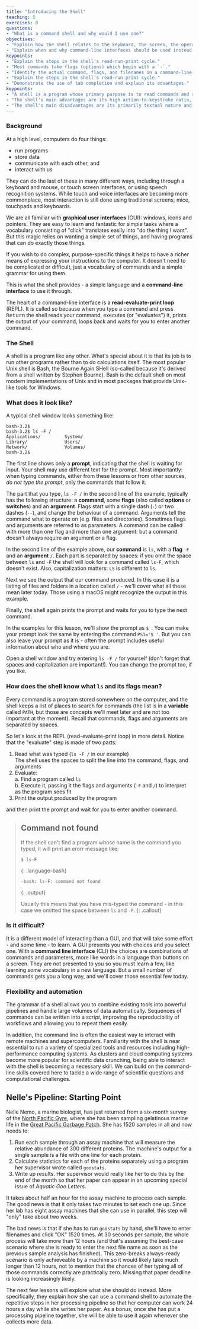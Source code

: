 ```yaml
---
title: "Introducing the Shell"
teaching: 5
exercises: 0
questions:
- "What is a command shell and why would I use one?"
objectives:
- "Explain how the shell relates to the keyboard, the screen, the operating system, and users' programs."
- "Explain when and why command-line interfaces should be used instead of graphical interfaces."
keypoints:
- "Explain the steps in the shell's read-run-print cycle."
- "Most commands take flags (options) which begin with a `-`."
- "Identify the actual command, flags, and filenames in a command-line call."
- "Explain the steps in the shell's read-run-print cycle."
- "Demonstrate the use of tab completion and explain its advantages."
keypoints:
- "A shell is a program whose primary purpose is to read commands and run other programs."
- "The shell's main advantages are its high action-to-keystroke ratio, its support for automating repetitive tasks, and its capacity to access networked machines."
- "The shell's main disadvantages are its primarily textual nature and how cryptic its commands and operation can be."
---
```

### Background
At a high level, computers do four things:

-   run programs
-   store data
-   communicate with each other, and
-   interact with us

They can do the last of these in many different ways,
including through a keyboard and mouse, or touch screen interfaces, or using speech recognition systems.
While touch and voice interfaces are becoming more commonplace, most interaction is still
done using traditional screens, mice, touchpads and keyboards.

We are all familiar with **graphical user interfaces** (GUI): windows, icons and pointers.
They are easy to learn and fantastic for simple tasks where a vocabulary consisting of
"click" translates easily into "do the thing I want". But this magic relies on 
wanting a simple set of things, and having programs that can do exactly those things.

If you wish to do complex, purpose-specific things it helps to have a richer means
of expressing your instructions to the computer. It doesn't need to be complicated or
difficult, just a vocabulary of commands and a simple grammar for using them.

This is what the shell provides - a simple language and a **command-line interface** 
to use it through. 

The heart of a command-line interface is a **read-evaluate-print loop** (REPL). It is called
so because when you type a command and press <kbd>Return</kbd> the shell
reads your command,
executes (or "evaluates") it,
prints the output of your command,
loops back and waits for you to enter another command.
 
### The Shell

A shell is a program like any other.
What's special about it is that its job is to run other programs
rather than to do calculations itself.
The most popular Unix shell is Bash,
the Bourne Again SHell
(so-called because it's derived from a shell written by Stephen Bourne).
Bash is the default shell on most modern implementations of Unix
and in most packages that provide Unix-like tools for Windows.

### What does it look like?

A typical shell window looks something like:

~~~
bash-3.2$ 
bash-3.2$ ls -F / 
Applications/         System/
Library/              Users/
Network/              Volumes/
bash-3.2$ 
~~~

The first line shows only a **prompt**,
indicating that the shell is waiting for input.
Your shell may use different text for the prompt. Most importantly: 
when typing commands, either from these lessons or from other sources,
*do not type the prompt*, only the commands that follow it.

The part that you type,
`ls -F /` in the second line of the example,
typically has the following structure: a **command**,
some **flags** (also called **options** or **switches**) and an **argument**.
Flags start with a single dash (`-`) or two dashes (`--`), and change the behaviour of a command.
Arguments tell the command what to operate on (e.g. files and directories).
Sometimes flags and arguments are referred to as parameters.
A command can be called with more than one flag and more than one argument: but a
command doesn't always require an argument or a flag.

In the second line of the example above, our **command** is `ls`, with a **flag** `-F` and an
**argument** `/`. Each part is separated by spaces: if you omit the space 
between `ls` and `-F` the shell will look for a command called `ls-F`, which 
doesn't exist. Also, capitalization matters: `LS` is different to `ls`. 

Next we see the output that our command produced. In this case it is a listing 
of files and folders in a location called `/` - we'll cover what all these mean 
later today. Those using a macOS might recognize the output in this example.

Finally, the shell again prints the prompt and waits for you to type the next 
command.

In the examples for this lesson, we'll show the prompt as `$ `. You can make your 
prompt look the same by entering the command `PS1='$ '`. But you can also leave 
your prompt as it is - often the prompt includes useful information about who and where 
you are.

Open a shell window and try entering `ls -F /` for yourself (don't forget that spaces
and capitalization are important!). You can change the prompt too, if you like.

### How does the shell know what `ls` and its flags mean?

Every command is a program stored somewhere on the computer, and the shell keeps a
list of places to search for commands (the list is in a **variable** called `PATH`, 
but those are concepts we'll meet later and are not too important at the moment). Recall
that commands, flags and arguments are separated by spaces.

So let's look at the REPL (read-evaluate-print loop) in more detail. Notice that the
"evaluate" step is made of two parts:

1. Read what was typed (`ls -F /` in our example)  
    The shell uses the spaces to split the line into the command, flags, and arguments
2. Evaluate:  
    a. Find a program called `ls`  
    b. Execute it, passing it the flags and arguments (`-F` and `/`) to 
       interpret as the program sees fit 
3. Print the output produced by the program

and then print the prompt and wait for you to enter another command.

> ## Command not found 
> If the shell can't find a program whose name is the command you typed, it 
> will print an erorr message like:
> 
> ~~~
> $ ls-F
> ~~~
> {: .language-bash}
> ~~~
> -bash: ls-F: command not found
> ~~~
> {: .output}
> 
> Usually this means that you have mis-typed the command - in this case we omitted
> the space between `ls` and `-F`. 
{: .callout}

### Is it difficult?

It is a different model of interacting than a GUI, and that 
will take some effort - and some time - to learn. A GUI 
presents you with choices and you select one. With a **command line interface** (CLI) the choices are combinations 
of commands and parameters, more like words in a language than buttons on a screen. They
are not presented to you so
you must learn a few, like learning some vocabulary in a new language. But a small 
number of commands gets you a long way, and we'll cover those essential few today.

### Flexibility and automation 

The grammar of a shell allows you to combine existing tools into powerful
pipelines and handle large volumes of data automatically. Sequences of
commands can be written into a *script*, improving the reproducibility of 
workflows and allowing you to repeat them easily.

In addition, the command line is often the easiest way to interact with remote machines and supercomputers.
Familiarity with the shell is near essential to run a variety of specialized tools and resources
including high-performance computing systems.
As clusters and cloud computing systems become more popular for scientific data crunching,
being able to interact with the shell is becoming a necessary skill.
We can build on the command-line skills covered here
to tackle a wide range of scientific questions and computational challenges.

## Nelle's Pipeline: Starting Point

Nelle Nemo, a marine biologist,
has just returned from a six-month survey of the
[North Pacific Gyre](http://en.wikipedia.org/wiki/North_Pacific_Gyre),
where she has been sampling gelatinous marine life in the
[Great Pacific Garbage Patch](http://en.wikipedia.org/wiki/Great_Pacific_Garbage_Patch).
She has 1520 samples in all and now needs to:

1.  Run each sample through an assay machine
    that will measure the relative abundance of 300 different proteins.
    The machine's output for a single sample is
    a file with one line for each protein.
2.  Calculate statistics for each of the proteins separately
    using a program her supervisor wrote called `goostats`.
3.  Write up results.
    Her supervisor would really like her to do this by the end of the month
    so that her paper can appear in an upcoming special issue of *Aquatic Goo Letters*.

It takes about half an hour for the assay machine to process each sample.
The good news is that
it only takes two minutes to set each one up.
Since her lab has eight assay machines that she can use in parallel,
this step will "only" take about two weeks.

The bad news is that if she has to run `goostats` by hand,
she'll have to enter filenames and click "OK" 1520 times.
At 30 seconds per sample,
the whole process will take more than 12 hours
(and that's assuming the best-case scenario where she is ready to enter the next file name
as soon as the previous sample analysis has finished).
This zero-breaks always-ready scenario is only achieveable by a machine so it would
likely take much longer than 12 hours, not to mention that
the chances of her typing all of those commands correctly are practically zero.
Missing that paper deadline is looking increasingly likely.

The next few lessons will explore what she should do instead.
More specifically,
they explain how she can use a command shell
to automate the repetitive steps in her processing pipeline
so that her computer can work 24 hours a day while she writes her paper.
As a bonus,
once she has put a processing pipeline together,
she will be able to use it again whenever she collects more data.

